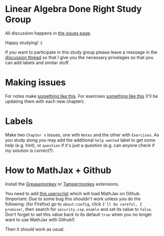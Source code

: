 # Linear Algebra Done Right Study Group

All discussion happens in [the issues page](https://github.com/worstsauce/study/issues).

Happy studying! :)

If you want to participate in this study group please leave a message in the [discussion thread]() so that I give you the necessary privelages so that you can add labels and similar stuff.

# Making issues

For notes make [something like this](https://gist.github.com/bestsauce/11867d8e3e84b981daede7c3a4739b87). For exercises [something like this](https://gist.github.com/bestsauce/8e1c73c8909c3cc00e77d657a21596c6) (I'll be updating them with each new chapter).

# Labels

Make two `Chapter x` issues, one with `Notes` and the other with `Exercises`. As you study along you may add the additional `help wanted` label to get some help (e.g. hint), or `question` if it's just a question (e.g. can anyone check if my solution is correct?).

# How to MathJax + Github

Install the [Greasemonkey](https://addons.mozilla.org/en-US/firefox/addon/greasemonkey/?src=ss) or [Tampermonkey](https://chrome.google.com/webstore/detail/tampermonkey/dhdgffkkebhmkfjojejmpbldmpobfkfo) extensions.

You need to add [this userscript](https://raw.githubusercontent.com/worstsauce/study/master/mathjax-in-github.js) which will load MathJax on Github. (Important: Due to some bug this shouldn't work unless you do the following: (for Firefox) go to `about:config`, click `I'll be careful, I promise!`, then search for `security.csp.enable` and set its value to `false`. Don't forget to set this value back to its default `true` when you no longer want to use MathJax with Github!)

Then it should work as usual.
